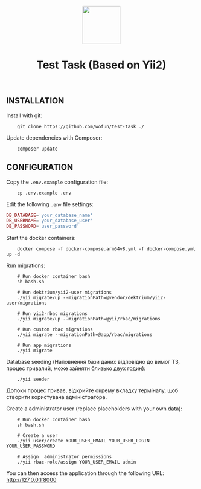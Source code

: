 <p align="center">
    <a href="https://github.com/yiisoft" target="_blank">
        <img src="https://avatars0.githubusercontent.com/u/993323" height="100px">
    </a>
    <h1 align="center">Test Task (Based on Yii2)</h1>
    <br>
</p>


INSTALLATION
------------

Install with git:
~~~
    git clone https://github.com/wofun/test-task ./
~~~

Update dependencies with Composer:
~~~
    composer update  
~~~


CONFIGURATION
-------------

Copy the `.env.example` configuration file:
~~~
    cp .env.example .env
~~~

Edit the following `.env` file settings:

```php
DB_DATABASE='your_database_name'
DB_USERNAME='your_database_user'
DB_PASSWORD='user_password'
```

Start the docker containers:
~~~
    docker compose -f docker-compose.arm64v8.yml -f docker-compose.yml up -d
~~~

Run migrations:
~~~
    # Run docker container bash
    sh bash.sh

    # Run dektrium/yii2-user migrations
    ./yii migrate/up --migrationPath=@vendor/dektrium/yii2-user/migrations

    # Run yii2-rbac migrations
    ./yii migrate/up --migrationPath=@yii/rbac/migrations

    # Run custom rbac migrations
    ./yii migrate --migrationPath=@app/rbac/migrations

    # Run app migrations
    ./yii migrate
~~~

Database seeding (Наповнення бази даних відповідно до вимог ТЗ, процес тривалий, може зайняти близько двух годин):
~~~
    ./yii seeder
~~~

Допоки процес триває, відкрийте окрему вкладку терміналу, щоб створити користувача адміністратора.

Create a administrator user (replace placeholders with your own data):
~~~
    # Run docker container bash
    sh bash.sh

    # Create a user
    ./yii user/create YOUR_USER_EMAIL YOUR_USER_LOGIN YOUR_USER_PASSWORD

    # Assign  administrator permissions
    ./yii rbac-role/assign YOUR_USER_EMAIL admin
~~~ 

You can then access the application through the following URL:
    http://127.0.0.1:8000
